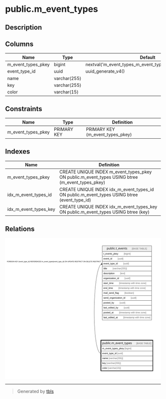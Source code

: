 # public.m_event_types

## Description

## Columns

| Name | Type | Default | Nullable | Children | Parents | Comment |
| ---- | ---- | ------- | -------- | -------- | ------- | ------- |
| m_event_types_pkey | bigint | nextval('m_event_types_m_event_types_pkey_seq'::regclass) | false |  |  |  |
| event_type_id | uuid | uuid_generate_v4() | false | [public.t_events](public.t_events.md) |  |  |
| name | varchar(255) |  | false |  |  |  |
| key | varchar(255) |  | false |  |  |  |
| color | varchar(15) |  | false |  |  |  |

## Constraints

| Name | Type | Definition |
| ---- | ---- | ---------- |
| m_event_types_pkey | PRIMARY KEY | PRIMARY KEY (m_event_types_pkey) |

## Indexes

| Name | Definition |
| ---- | ---------- |
| m_event_types_pkey | CREATE UNIQUE INDEX m_event_types_pkey ON public.m_event_types USING btree (m_event_types_pkey) |
| idx_m_event_types_id | CREATE UNIQUE INDEX idx_m_event_types_id ON public.m_event_types USING btree (event_type_id) |
| idx_m_event_types_key | CREATE UNIQUE INDEX idx_m_event_types_key ON public.m_event_types USING btree (key) |

## Relations

![er](public.m_event_types.svg)

---

> Generated by [tbls](https://github.com/k1LoW/tbls)
